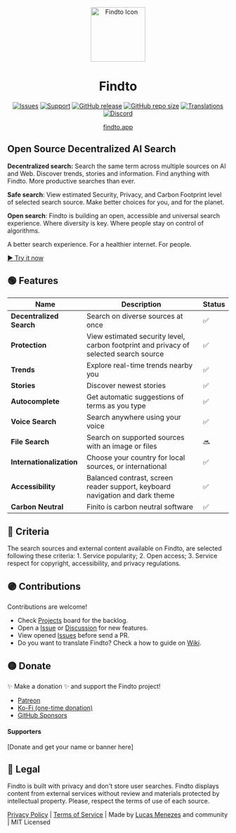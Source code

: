 <div align="center">
<a href="https://findto.app/?utm_source=findto_repo">
<img height="124" src="https://findto.app/Findto-iOS-Default-1024x1024@2x.png" alt="Findto Icon">
</a>
</div>

<h1 align="center">Findto</h1>

<p align="center">
<a href="https://github.com/lucasm/findto/issues" target="_blank"><img alt="Issues" src="https://img.shields.io/github/issues/lucasm/findto?color=ff9191&logo=github&logoColor=white"></a>
<a href="https://patreon.com/findto" target="_blank"><img alt="Support" src="https://img.shields.io/badge/patreon-donate-ffff8b?logo=patreon&logoColor=white"></a>
<a href="https://github.com/lucasm/findto/releases" target="_blank"><img alt="GitHub release" src="https://img.shields.io/github/v/release/lucasm/findto?label=version&color=71f8ce&logo=github&logoColor=white"></a>
<a href="https://github.com/lucasm/findto" target="_blank"><img alt="GitHub repo size" src="https://img.shields.io/github/repo-size/lucasm/findto?label=size&color=71f8ce&logo=github&logoColor=white"></a>
<a href="https://github.com/lucasm/findto/wiki" target="_blank"><img alt="Translations" src="https://img.shields.io/badge/translations-4-82cdff?logo=json&logoColor=white"></a>
<a href="https://discord.gg/gEDm5MU6pq" target="_blank"><img alt="Discord" src="https://img.shields.io/discord/866829154032812073?color=a5acff&label=discord&logo=discord&logoColor=white"></a>
</p>

<p align="center">
<a href="https://findto.app/?utm_source=findto_repo" target="_blank">findto.app</a>
 <br>
</p>

## Open Source Decentralized AI Search

**Decentralized search:** Search the same term across multiple sources on AI and Web. Discover trends, stories and information. Find anything with Findto. More productive searches than ever.

**Safe search**: View estimated Security, Privacy, and Carbon Footprint level of selected search source. Make better choices for you, and for the planet.

**Open search**: Findto is building an open, accessible and universal search experience. Where diversity is key. Where people stay on control of algorithms.

A better search experience. For a healthier internet. For people.

[▶️ Try it now](https://findto.app/?utm_source=findto_repo)

## 🟢 Features

| Name                     | Description                                                                           | Status |
| ------------------------ | ------------------------------------------------------------------------------------- | ------ |
| **Decentralized Search** | Search on diverse sources at once                                                     | ✅     |
| **Protection**           | View estimated security level, carbon footprint and privacy of selected search source | ✅     |
| **Trends**               | Explore real-time trends nearby you                                                   | ✅     |
| **Stories**              | Discover newest stories                                                               | ✅     |
| **Autocomplete**         | Get automatic suggestions of terms as you type                                        | ✅     |
| **Voice Search**         | Search anywhere using your voice                                                      | ✅     |
| **File Search**          | Search on supported sources with an image or files                                    | 🔜     |
| **Internationalization** | Choose your country for local sources, or international                               | ✅     |
| **Accessibility**        | Balanced contrast, screen reader support, keyboard navigation and dark theme          | ✅     |
| **Carbon Neutral**       | Finito is carbon neutral software                                                     | ✅     |

## 🔵 Criteria

The search sources and external content available on Findto, are selected following these criteria: 1. Service popularity; 2. Open access; 3. Service respect for copyright, accessibility, and privacy regulations.

## 🟣 Contributions

Contributions are welcome!

- Check [Projects](https://github.com/lucasm/findto/projects) board for the backlog.
- Open a [Issue](https://github.com/lucasm/findto/issues) or [Discussion](https://github.com/lucasm/findto/discussions) for new features.
- View opened [Issues](https://github.com/lucasm/findto/issues) before send a PR.
- Do you want to translate Findto? Check a how to guide on [Wiki](https://github.com/lucasm/findto/wiki).

## 🟡 Donate

✨ Make a donation ✨ and support the Findto project!

- [Patreon](https://patreon.com/findto)
- [Ko-Fi (one-time donation)](https://ko-fi.com/findto)
- [GitHub Sponsors](https://github.com/sponsors/lucasm)

#### Supporters

[Donate and get your name or banner here]

## 🔴 Legal

Findto is built with privacy and don't store user searches. Findto displays content from external services without review and materials protected by intellectual property. Please, respect the terms of use of each source.

[Privacy Policy](https://findto.app/privacy) | [Terms of Service](https://findto.app/terms) | Made by [Lucas Menezes](https://lucasm.dev/?utm_source=findto_app) and community | MIT Licensed
